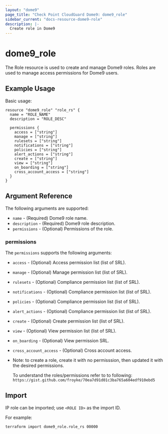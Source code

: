 ```yaml
---
layout: "dome9"
page_title: "Check Point CloudGuard Dome9: dome9_role"
sidebar_current: "docs-resource-dome9-role"
description: |-
  Create role in Dome9
---
```


# dome9_role

The Role resource is used to create and manage Dome9 roles. Roles are used to manage access permissions for Dome9 users.

## Example Usage

Basic usage:

```hcl
resource "dome9_role" "role_rs" {
  name = "ROLE_NAME"
  description = "ROLE_DESC"

  permissions {
    access = ["string"]
    manage = ["string"]
    rulesets = ["string"]
    notifications = ["string"]
    policies = ["string"]
    alert_actions = ["string"]
    create = ["string"]
    view = ["string"]
    on_boarding = ["string"]
    cross_account_access = ["string"]
  }
}

```

## Argument Reference

The following arguments are supported:

* `name` - (Required) Dome9 role name.
* `description` - (Required) Dome9 role description. 
* `permissions` - (Optional) Permissions of the role.

### permissions 

The `permissions` supports the following arguments:
    
* `access` - (Optional) Access permission list (list of SRL).
* `manage` - (Optional) Manage permission list (list of SRL).
* `rulesets` - (Optional) Compliance permission list (list of SRL).
* `notifications` - (Optional) Compliance permission list (list of SRL).
* `policies` - (Optional) Compliance permission list (list of SRL).
* `alert_actions` - (Optional) Compliance permission list (list of SRL).
* `create` - (Optional) Create permission list (list of SRL).
* `view` - (Optional) View permission list (list of SRL).
* `on_boarding` - (Optional) View permission SRL.
* `cross_account_access` - (Optional) Cross account access.

* Note: to create a role, create it with no permisssion, then updated it with the desired permissions.
    
    To understand the roles/permissions refer to to following: `https://gist.github.com/froyke/70ea7d91d01c3ba765a604edf910ebd5`

## Import

IP role can be imported; use `<ROLE ID>` as the import ID. 

For example:

```shell
terraform import dome9_role.role_rs 00000
```
